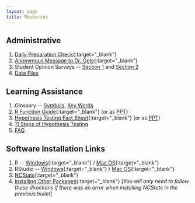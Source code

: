 ```yaml
---
layout: page
title: Resources
---
```


## Administrative
1. [Daily Preparation Check](https://goo.gl/forms/3bBX8yCryiUDG4qH3){:target="_blank"}
1. [Anonymous Message to Dr. Ogle](https://www.surveymonkey.com/r/KC87PJW){:target="_blank"}
1. Student Opinion Surveys -- [Section 1]() and [Section 2]()
1. [Data Files](data_107)

## Learning Assistance
1. Glossary -- [Symbols](symbols), [Key Words](definitions)
1. [R Function Guide](MTH107-RGuide.pdf){:target="_blank"} (or as [PPT](MTH107-RGuide.pptx))
1. [Hypothesis Testing Fact Sheet](MTH107-HOGuide.pdf){:target="_blank"} (or as [PPT](MTH107-HOGuide.pptx))
1. [11 Steps of Hypothesis Testing](../modules/11-steps)
1. [FAQ](FAQ/)

## Software Installation Links
1. R -- [Windows](http://derekogle.com/IFAR/supplements/installations/InstallRWin.html){:target="_blank"} / [Mac OS](http://derekogle.com/IFAR/supplements/installations/InstallRMac.html){:target="_blank"}
1. RStudio -- [Windows](http://derekogle.com/IFAR/supplements/installations/InstallRStudioWin.html){:target="_blank"} / [Mac OS](http://derekogle.com/IFAR/supplements/installations/InstallRStudioMac.html){:target="_blank"}
1. [NCStats](https://github.com/droglenc/NCStats#installation){:target="_blank"}
1. [Installing Other Packages](http://derekogle.com/IFAR/supplements/installations/InstallPackagesRStudio.html){:target="_blank"} [*You will only need to follow these directions if there was an error when installing NCStats in the previous bullet*]
